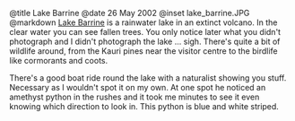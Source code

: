 @title		Lake Barrine
@date		26 May 2002
@inset		lake_barrine.JPG
@markdown
[Lake Barrine](https://parks.des.qld.gov.au/parks/lake-barrine/) is a rainwater lake in an extinct volcano. In the clear water you can see fallen trees. You only notice later what you didn't photograph and I didn't photograph the lake ... sigh. There's quite a bit of wildlife around, from the Kauri pines near the visitor centre to the birdlife like cormorants and coots.

There's a good boat ride round the lake with a naturalist showing you stuff. Necessary as I wouldn't spot it on my own. At one spot he noticed an amethyst python in the rushes and it took me minutes to see it even knowing which direction to look in. This python is blue and white striped.
